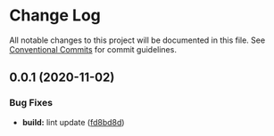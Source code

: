 # Change Log

All notable changes to this project will be documented in this file.
See [Conventional Commits](https://conventionalcommits.org) for commit guidelines.

## 0.0.1 (2020-11-02)


### Bug Fixes

* **build:** lint update ([fd8bd8d](https://github.com/digikare/monorepo-libs/commit/fd8bd8db6389943917aa77e43435b18220c8ec1b))
